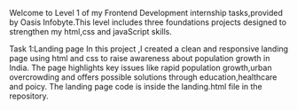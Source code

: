 Welcome to Level 1 of my Frontend Development internship tasks,provided by Oasis Infobyte.This level includes three foundations projects designed to strengthen my html,css and javaScript skills.

Task 1:Landing page
In this project ,I created a clean and responsive landing page using html and css to raise awareness about population growth in India.
The page highlights key issues like rapid population growth,urban overcrowding and offers possible solutions through education,healthcare and poicy.
The landing page code is inside the landing.html file in the repository.
